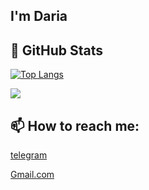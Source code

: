 

## I'm Daria

## &#127919; GitHub Stats

[![Top Langs](https://github-readme-stats.vercel.app/api/top-langs/?username=ChaoticPost&theme=aura_light&langs_count=8&layout=compact)](https://github.com/ChaoticPost/github-readme-stats)

<p>
 <img src = "https://github-readme-stats.vercel.app/api?username=ChaoticPost&show_icons=true&line_height=33&count_private=true">
</p>

## 📫 How to reach me:
[telegram](https://t.me/daria_coder)

[Gmail.com](dariachugunova2003@gmail.com) 

